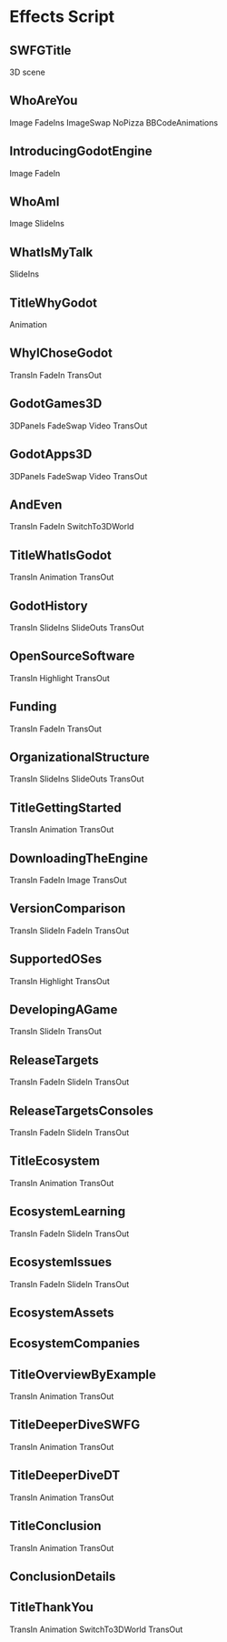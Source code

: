 # Effects Script

## SWFGTitle
3D scene

## WhoAreYou
Image
FadeIns
ImageSwap
NoPizza
BBCodeAnimations

## IntroducingGodotEngine
Image
FadeIn

## WhoAmI
Image
SlideIns

## WhatIsMyTalk
SlideIns

## TitleWhyGodot
Animation

## WhyIChoseGodot
TransIn
FadeIn
TransOut

## GodotGames3D
3DPanels
FadeSwap
Video
TransOut

## GodotApps3D
3DPanels
FadeSwap
Video
TransOut

## AndEven
TransIn
FadeIn
SwitchTo3DWorld

## TitleWhatIsGodot
TransIn
Animation
TransOut

## GodotHistory
TransIn
SlideIns
SlideOuts
TransOut

## OpenSourceSoftware
TransIn
Highlight
TransOut

## Funding
TransIn
FadeIn
TransOut

## OrganizationalStructure
TransIn
SlideIns
SlideOuts
TransOut

## TitleGettingStarted
TransIn
Animation
TransOut

## DownloadingTheEngine
TransIn
FadeIn
Image
TransOut

## VersionComparison
TransIn
SlideIn
FadeIn
TransOut

## SupportedOSes
TransIn
Highlight
TransOut

## DevelopingAGame
TransIn
SlideIn
TransOut

## ReleaseTargets
TransIn
FadeIn
SlideIn
TransOut

## ReleaseTargetsConsoles
TransIn
FadeIn
SlideIn
TransOut

## TitleEcosystem
TransIn
Animation
TransOut

## EcosystemLearning
TransIn
FadeIn
SlideIn
TransOut

## EcosystemIssues
TransIn
FadeIn
SlideIn
TransOut

## EcosystemAssets

## EcosystemCompanies

## TitleOverviewByExample
TransIn
Animation
TransOut

## TitleDeeperDiveSWFG
TransIn
Animation
TransOut

## TitleDeeperDiveDT
TransIn
Animation
TransOut

## TitleConclusion
TransIn
Animation
TransOut

## ConclusionDetails

## TitleThankYou
TransIn
Animation
SwitchTo3DWorld
TransOut
